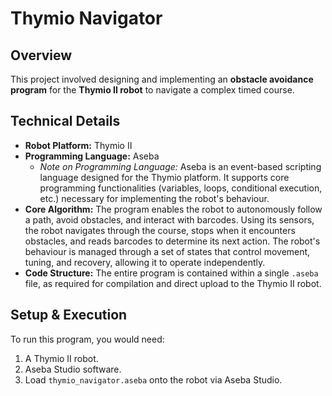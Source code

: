 # Thymio Navigator

## Overview

This project involved designing and implementing an **obstacle avoidance program** for the **Thymio II robot** to navigate a complex timed course.

## Technical Details

*   **Robot Platform:** Thymio II
*   **Programming Language:** Aseba
    *   *Note on Programming Language:* Aseba is an event-based scripting language designed for the Thymio platform. It supports core programming functionalities (variables, loops, conditional execution, etc.) necessary for implementing the robot's behaviour.
*   **Core Algorithm:** The program enables the robot to autonomously follow a path, avoid obstacles, and interact with barcodes. Using its sensors, the robot navigates through the course, stops when it encounters obstacles, and reads barcodes to determine its next action. The robot's behaviour is managed through a set of states that control movement, tuning, and recovery, allowing it to operate independently.
*   **Code Structure:** The entire program is contained within a single `.aseba` file, as required for compilation and direct upload to the Thymio II robot.

## Setup & Execution

To run this program, you would need:
1.  A Thymio II robot.
2.  Aseba Studio software.
3.  Load `thymio_navigator.aseba` onto the robot via Aseba Studio.
